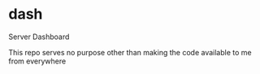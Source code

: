 # dash

Server Dashboard

This repo serves no purpose other than making the code available to me from everywhere
